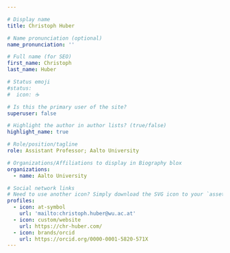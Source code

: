 ```yaml
---

# Display name
title: Christoph Huber

# Name pronunciation (optional)
name_pronunciation: ''

# Full name (for SEO)
first_name: Christoph
last_name: Huber

# Status emoji
#status:
#  icon: ☕️

# Is this the primary user of the site?
superuser: false

# Highlight the author in author lists? (true/false)
highlight_name: true

# Role/position/tagline
role: Assistant Professor; Aalto University

# Organizations/Affiliations to display in Biography blox
organizations:
  - name: Aalto University

# Social network links
# Need to use another icon? Simply download the SVG icon to your `assets/media/icons/` folder.
profiles:
  - icon: at-symbol
    url: 'mailto:christoph.huber@wu.ac.at'
  - icon: custom/website
    url: https://chr-huber.com/
  - icon: brands/orcid
    url: https://orcid.org/0000-0001-5820-571X
---
```

